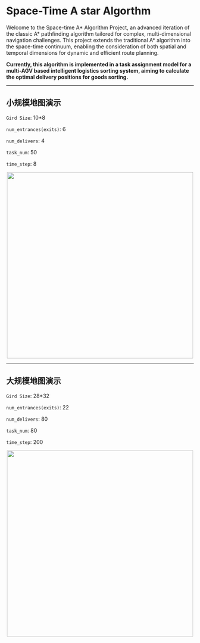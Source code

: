 # Space-Time A star Algorthm
Welcome to the Space-time A* Algorithm Project, an advanced iteration of the classic A* pathfinding algorithm tailored for complex, multi-dimensional navigation challenges. 
This project extends the traditional A* algorithm into the space-time continuum, enabling the consideration of both spatial and temporal dimensions for dynamic and efficient route planning.

**Currently, this algorithm is implemented in a task assignment model for a multi-AGV based intelligent logistics sorting system, aiming to calculate the optimal delivery positions for goods sorting.**
___
## 小规模地图演示
`Gird Size`: 10*8

`num_entrances(exits)`: 6

`num_delivers`: 4

`task_num`: 50

`time_step`: 8

<div align="center">
<img src="https://github.com/junzhexuA/StAstar/blob/master/agv_simulation.gif" height="500" width="500"/>
</div>

___

## 大规模地图演示
`Gird Size`: 28*32

`num_entrances(exits)`: 22

`num_delivers`: 80

`task_num`: 80

`time_step`: 200

<div align="center">
<img src="https://github.com/junzhexuA/StAstar/blob/master/agv_simulation_big.gif" height="500" width="500"/>
</div>
